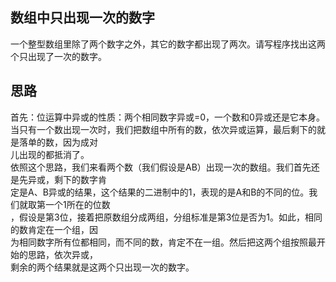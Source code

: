 ## 数组中只出现一次的数字
一个整型数组里除了两个数字之外，其它的数字都出现了两次。请写程序找出这两个只出现了一次的数字。
## 思路
首先：位运算中异或的性质：两个相同数字异或=0，一个数和0异或还是它本身。</br>
当只有一个数出现一次时，我们把数组中所有的数，依次异或运算，最后剩下的就是落单的数，因为成对</br>
儿出现的都抵消了。</br>
依照这个思路，我们来看两个数（我们假设是AB）出现一次的数组。我们首先还是先异或，剩下的数字肯</br>
定是A、B异或的结果，这个结果的二进制中的1，表现的是A和B的不同的位。我们就取第一个1所在的位数</br>
，假设是第3位，接着把原数组分成两组，分组标准是第3位是否为1。如此，相同的数肯定在一个组，因</br>
为相同数字所有位都相同，而不同的数，肯定不在一组。然后把这两个组按照最开始的思路，依次异或，</br>
剩余的两个结果就是这两个只出现一次的数字。</br>